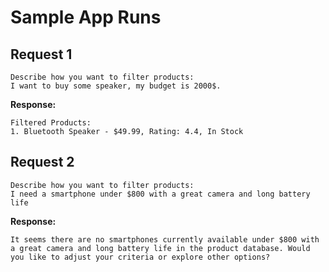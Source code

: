 # Sample App Runs

## Request 1
```
Describe how you want to filter products:
I want to buy some speaker, my budget is 2000$.
```
**Response:**
```
Filtered Products:
1. Bluetooth Speaker - $49.99, Rating: 4.4, In Stock
```

## Request 2
```
Describe how you want to filter products:
I need a smartphone under $800 with a great camera and long battery life
```
**Response:**
```
It seems there are no smartphones currently available under $800 with a great camera and long battery life in the product database. Would you like to adjust your criteria or explore other options?
``` 